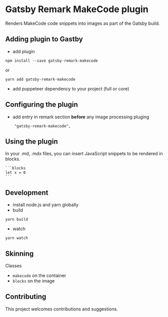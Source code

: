 # Gatsby Remark MakeCode plugin

Renders MakeCode code snippets into images as part of the Gatsby build.

## Adding plugin to Gastby

* add plugin

```
npm install --save gatsby-remark-makecode
```

or

```
yarn add gatsby-remark-makecode
```

* add puppeteer dependency to your project (full or core)

## Configuring the plugin

* add entry in remark section **before** any image processing pluging

```
    "gatsby-remark-makecode",
```

## Using the plugin

In your .md, .mdx files, you can insert JavaScript snippets to be rendered in blocks.

    ```blocks
    let x = 0
    ```

## Development

* install node.js and yarn globally
* build

```
yarn build
```

* watch

```
yarn watch
```

## Skinning

Classes

* ``makecode`` on the container
* ``blocks`` on the image

## Contributing

This project welcomes contributions and suggestions.